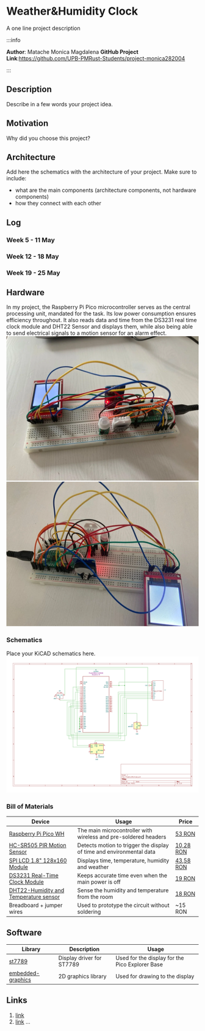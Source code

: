 # Weather&Humidity Clock
A one line project description

:::info 

**Author**: Matache Monica Magdalena
**GitHub Project Link**:https://github.com/UPB-PMRust-Students/project-monica282004

:::

## Description

Describe in a few words your project idea.

## Motivation

Why did you choose this project?

## Architecture 

Add here the schematics with the architecture of your project. Make sure to include:
 - what are the main components (architecture components, not hardware components)
 - how they connect with each other

## Log

<!-- write your progress here every week -->

### Week 5 - 11 May

### Week 12 - 18 May

### Week 19 - 25 May

## Hardware
In my project, the Raspberry Pi Pico microcontroller serves as the central processing unit, mandated for the task. Its low power consumption ensures efficiency throughout. It also reads data and time from the DS3231 real time clock module and DHT22 Sensor and displays them, while also being able to send electrical signals to a motion sensor for an alarm effect.
![photo](./Hardware1.webp)
![photo](./Hardware2.webp)
### Schematics

Place your KiCAD schematics here.
![Schematic](./Schematic_MA.svg)
### Bill of Materials

<!-- Fill out this table with all the hardware components that you might need.

The format is 
```
| [Device](link://to/device) | This is used ... | [price](link://to/store) |

```

-->

| Device | Usage | Price |
|--------|--------|-------|
| [Raspberry Pi Pico WH](https://ardushop.ro/ro/raspberry-pi/1945-raspberry-pi-pico-wh-wirelessheaders-6427854029621.html) | The main microcontroller with wireless and pre-soldered headers | [53 RON](https://www.optimusdigital.ro/en/raspberry-pi-boards/12394-raspberry-pi-pico-w.html) |
| [HC-SR505 PIR Motion Sensor](https://ardushop.ro/ro/module/508-modul-mini-senzor-pir-hc-sr505-6427854005922.html) | Detects motion to trigger the display of time and environmental data | [10,28 RON](https://ardushop.ro/ro/module/508-modul-mini-senzor-pir-hc-sr505-6427854005922.html) |
| [SPI LCD 1.8" 128x160 Module](https://ardushop.ro/ro/electronica/2124-modul-lcd-spi-128x160-6427854032546.html) | Displays time, temperature, humidity and weather | [43,58 RON](https://ardushop.ro/ro/electronica/2124-modul-lcd-spi-128x160-6427854032546.html) |
| [DS3231 Real-Time Clock Module](https://www.optimusdigital.ro/en/others/1102-ds3231-real-time-clock-module.html?search_query=DS3231+Real-time+Clock+Module&results=3) | Keeps accurate time even when the main power is off | [19 RON](https://www.optimusdigital.ro/en/others/1102-ds3231-real-time-clock-module.html) |
| [DHT22-Humidity and Temperature sensor](https://ardushop.ro/ro/electronica/2302-senzor-de-temperatura-si-umiditate-dht22-6427854031617.html) | Sense the humidity and temperature from the room| [18 RON](https://ardushop.ro/ro/electronica/2302-senzor-de-temperatura-si-umiditate-dht22-6427854031617.html) |
| Breadboard + jumper wires | Used to prototype the circuit without soldering | ~15 RON |

## Software

| Library | Description | Usage |
|---------|-------------|-------|
| [st7789](https://github.com/almindor/st7789) | Display driver for ST7789 | Used for the display for the Pico Explorer Base |
| [embedded-graphics](https://github.com/embedded-graphics/embedded-graphics) | 2D graphics library | Used for drawing to the display |

## Links

<!-- Add a few links that inspired you and that you think you will use for your project -->

1. [link](https://example.com)
2. [link](https://example3.com)
...
